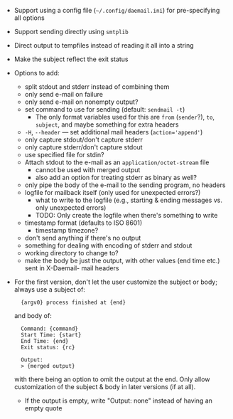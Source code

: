 - Support using a config file (`~/.config/daemail.ini`) for pre-specifying all
  options
- Support sending directly using `smtplib`
- Direct output to tempfiles instead of reading it all into a string
- Make the subject reflect the exit status

- Options to add:
    - split stdout and stderr instead of combining them
    - only send e-mail on failure
    - only send e-mail on nonempty output?
    - set command to use for sending (default: `sendmail -t`)
        - The only format variables used for this are `from` (`sender`?), `to`,
          `subject`, and maybe something for extra headers
    - `-H`, `--header` — set additional mail headers (`action='append'`)
    - only capture stdout/don't capture stderr
    - only capture stderr/don't capture stdout
    - use specified file for stdin?
    - Attach stdout to the e-mail as an `application/octet-stream` file
        - cannot be used with merged output
        - also add an option for treating stderr as binary as well?
    - only pipe the body of the e-mail to the sending program, no headers
    - logfile for mailback itself (only used for unexpected errors?)
        - what to write to the logfile (e.g., starting & ending messages vs.
          only unexpected errors)
        - TODO: Only create the logfile when there's something to write
    - timestamp format (defaults to ISO 8601)
        - timestamp timezone?
    - don't send anything if there's no output
    - something for dealing with encoding of stderr and stdout
    - working directory to change to?
    - make the body be just the output, with other values (end time etc.) sent
      in X-Daemail- mail headers

- For the first version, don't let the user customize the subject or body;
  always use a subject of:

        {argv0} process finished at {end}

    and body of:

        Command: {command}
        Start Time: {start}
        End Time: {end}
        Exit status: {rc}

        Output:
        > {merged output}

    with there being an option to omit the output at the end.  Only allow
    customization of the subject & body in later versions (if at all).

    - If the output is empty, write "Output: none" instead of having an empty
      quote
